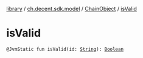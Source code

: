 [library](../../index.md) / [ch.decent.sdk.model](../index.md) / [ChainObject](index.md) / [isValid](./is-valid.md)

# isValid

`@JvmStatic fun isValid(id: `[`String`](https://kotlinlang.org/api/latest/jvm/stdlib/kotlin/-string/index.html)`): `[`Boolean`](https://kotlinlang.org/api/latest/jvm/stdlib/kotlin/-boolean/index.html)